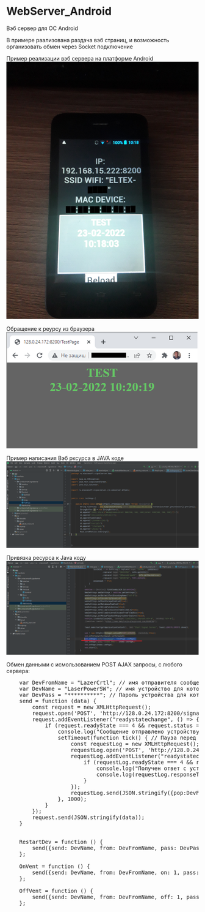 # WebServer_Android
Вэб сервер для ОС Android

В примере раализована раздача вэб страниц, и возможность организовать обмен  через Socket подключение

Пример реализации вэб сервера  на платформе Android
<img src="https://github.com/MyasnikovIA/WebServer_Android/blob/main/img/20220223_101839.jpg?raw=true"/>

Обращение к реурсу из браузера<br/>
<img src="https://github.com/MyasnikovIA/WebServer_Android/blob/main/img/brow.png?raw=true"/>

Пример написания Вэб рксурса в JAVA коде
<img src="https://github.com/MyasnikovIA/WebServer_Android/blob/main/img/TestPage.png?raw=true"/>

Привязка ресурса к Java коду
<img src="https://github.com/MyasnikovIA/WebServer_Android/blob/main/img/TestPageColl.png?raw=true"/>

Обмен данными с исмользованием POST AJAX запросы, с любого сервера:
<pre>
    var DevFromName = "LazerCrtl"; // имя отправителя сообщения
    var DevName = "LaserPowerSW"; // имя устройство для которого предназначено сообщение
    var DevPass = "**********"; // Пароль устройства для которого отправляется сообщение
    send = function (data) {
        const request = new XMLHttpRequest();
        request.open('POST', 'http://128.0.24.172:8200/signalchange.ru', true);
        request.addEventListener("readystatechange", () => {
            if (request.readyState === 4 && request.status === 200) {
                console.log("Сообщение отправлено устройству через сервер сообщений:"+request.responseText);
                setTimeout(function tick() { // Пауза перед чтением ответа 
                    const requestLog = new XMLHttpRequest();
                    requestLog.open('POST', 'http://128.0.24.172:8200/signalchange.ru', true);
                    requestLog.addEventListener("readystatechange", () => {
                        if (requestLog.readyState === 4 && requestLog.status === 200) {
                            console.log("Получен ответ с устройства через сервер сообщений:");
                            console.log(requestLog.responseText);
                        }
                    });
                    requestLog.send(JSON.stringify({pop:DevFromName,from: DevFromName}));
                }, 1000);
            }
        });
        request.send(JSON.stringify(data));
    }


    RestartDev = function () {
        send({send: DevName, from: DevFromName, pass: DevPass, reset: 0, delay: 1000000});
    };

    OnVent = function () {
        send({send: DevName, from: DevFromName, on: 1, pass: DevPass});
    };

    OffVent = function () {
        send({send: DevName, from: DevFromName, off: 1, pass: DevPass});
    };

</pre>

